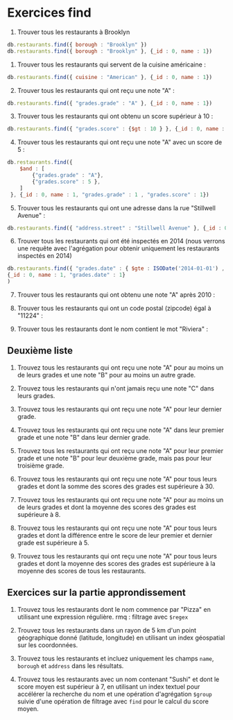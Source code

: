 # Exercices find

1. Trouver tous les restaurants à Brooklyn

```js
db.restaurants.find({ borough : "Brooklyn" })
db.restaurants.find({ borough : "Brooklyn" }, {_id : 0, name : 1})
```

1. Trouver tous les restaurants qui servent de la cuisine américaine :

```js
db.restaurants.find({ cuisine : "American" }, {_id : 0, name : 1})
```

2. Trouver tous les restaurants qui ont reçu une note "A" :

```js
db.restaurants.find({ "grades.grade" : "A" }, {_id : 0, name : 1})
```

3. Trouver tous les restaurants qui ont obtenu un score supérieur à 10 :

```js
db.restaurants.find({ "grades.score" : {$gt : 10 } }, {_id : 0, name : 1})
```

4. Trouver tous les restaurants qui ont reçu une note "A" avec un score de 5 :
   
```js
db.restaurants.find({ 
    $and : [
        {"grades.grade" : "A"},
        {"grades.score" : 5 },
    ]
 }, {_id : 0, name : 1, "grades.grade" : 1 , "grades.score" : 1})
```

5. Trouver tous les restaurants qui ont une adresse dans la rue "Stillwell Avenue" :

```js
db.restaurants.find({ "address.street" : "Stillwell Avenue" }, {_id : 0, name : 1})

```

6. Trouver tous les restaurants qui ont été inspectés en 2014 (nous verrons une requête avec l'agrégation pour obtenir uniquement les restaurants inspectés en 2014)

```js
db.restaurants.find({ "grades.date" : { $gte : ISODate('2014-01-01') , $lt: ISODate('2015-01-01') } },
{_id : 0, name : 1, "grades.date" : 1}
)

```

7. Trouver tous les restaurants qui ont obtenu une note "A" après 2010 :


1. Trouver tous les restaurants qui ont un code postal (zipcode) égal à "11224" :


1.  Trouver tous les restaurants dont le nom contient le mot "Riviera" :

## Deuxième liste

1. Trouvez tous les restaurants qui ont reçu une note "A" pour au moins un de leurs grades et une note "B" pour au moins un autre grade.

2. Trouvez tous les restaurants qui n'ont jamais reçu une note "C" dans leurs grades.

3. Trouvez tous les restaurants qui ont reçu une note "A" pour leur dernier grade.

4. Trouvez tous les restaurants qui ont reçu une note "A" dans leur premier grade et une note "B" dans leur dernier grade.

5. Trouvez tous les restaurants qui ont reçu une note "A" pour leur premier grade et une note "B" pour leur deuxième grade, mais pas pour leur troisième grade.

6. Trouvez tous les restaurants qui ont reçu une note "A" pour tous leurs grades et dont la somme des scores des grades est supérieure à 30.

7. Trouvez tous les restaurants qui ont reçu une note "A" pour au moins un de leurs grades et dont la moyenne des scores des grades est supérieure à 8.

8. Trouvez tous les restaurants qui ont reçu une note "A" pour tous leurs grades et dont la différence entre le score de leur premier et dernier grade est supérieure à 5.

9. Trouvez tous les restaurants qui ont reçu une note "A" pour tous leurs grades et dont la moyenne des scores des grades est supérieure à la moyenne des scores de tous les restaurants.
   
## Exercices sur la partie approndissement

1. Trouvez tous les restaurants dont le nom commence par "Pizza" en utilisant une expression régulière. rmq : filtrage avec `$regex`

1. Trouvez tous les restaurants dans un rayon de 5 km d'un point géographique donné (latitude, longitude) en utilisant un index géospatial sur les coordonnées.

1. Trouvez tous les restaurants et incluez uniquement les champs `name`, `borough` et `address` dans les résultats.

1. Trouvez tous les restaurants avec un nom contenant "Sushi" et dont le score moyen est supérieur à 7, en utilisant un index textuel pour accélérer la recherche du nom et une opération d'agrégation `$group` suivie d'une opération de filtrage avec `find` pour le calcul du score moyen.
